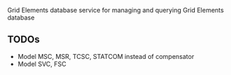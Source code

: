 Grid Elements database service for managing and querying Grid Elements database

## TODOs
* Model MSC, MSR, TCSC, STATCOM instead of compensator
* Model SVC, FSC